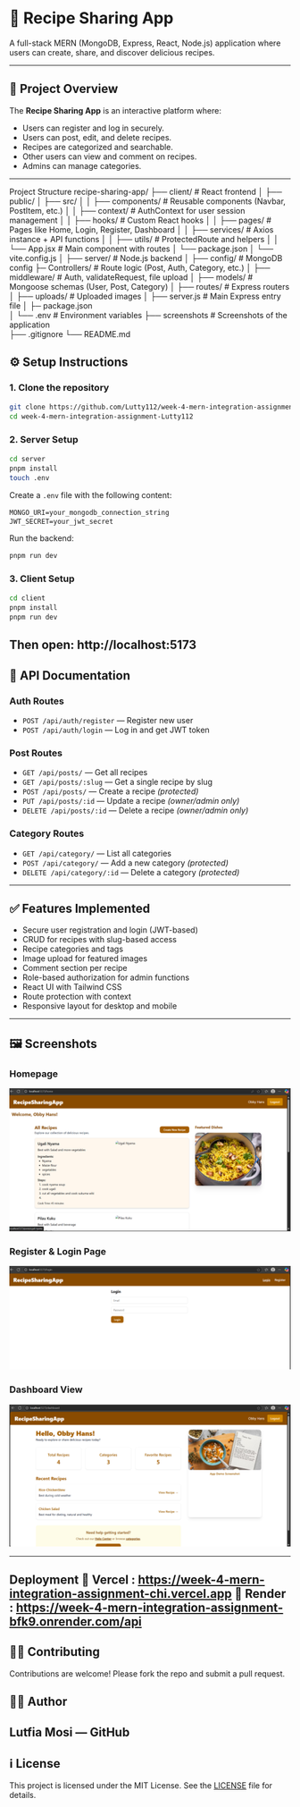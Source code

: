 # 🍲 Recipe Sharing App

A full-stack MERN (MongoDB, Express, React, Node.js) application where users can create, share, and discover delicious recipes.

---

## 📖 Project Overview

The **Recipe Sharing App** is an interactive platform where:

* Users can register and log in securely.
* Users can post, edit, and delete recipes.
* Recipes are categorized and searchable.
* Other users can view and comment on recipes.
* Admins can manage categories.

---
Project Structure
recipe-sharing-app/
├── client/                     # React frontend
│   ├── public/
│   ├── src/
│   │   ├── components/         # Reusable components (Navbar, PostItem, etc.)
│   │   ├── context/            # AuthContext for user session management
│   │   ├── hooks/              # Custom React hooks
│   │   ├── pages/              # Pages like Home, Login, Register, Dashboard
│   │   ├── services/           # Axios instance + API functions
│   │   ├── utils/              # ProtectedRoute and helpers
│   │   └── App.jsx             # Main component with routes
│   └── package.json
│   └── vite.config.js
│
├── server/                     # Node.js backend
│   ├── config/                 # MongoDB config
    ├─  Controllers/            # Route logic (Post, Auth, Category, etc.)
│   ├── middleware/             # Auth, validateRequest, file upload
│   ├── models/                 # Mongoose schemas (User, Post, Category)
│   ├── routes/                 # Express routers
│   ├── uploads/                # Uploaded images
│   ├── server.js               # Main Express entry file 
│   ├─  package.json               
│   └── .env                    # Environment variables
├── screenshots                 # Screenshots of the application                        
├── .gitignore
└── README.md


## ⚙️ Setup Instructions

### 1. Clone the repository

```bash
git clone https://github.com/Lutty112/week-4-mern-integration-assignment-Lutty112.git
cd week-4-mern-integration-assignment-Lutty112
```

### 2. Server Setup

```bash
cd server
pnpm install
touch .env
```

Create a `.env` file with the following content:

```
MONGO_URI=your_mongodb_connection_string
JWT_SECRET=your_jwt_secret
```

Run the backend:

```bash
pnpm run dev
```

### 3. Client Setup

```bash
cd client
pnpm install
pnpm run dev
```
Then open: http://localhost:5173
---

## 🔗 API Documentation

### Auth Routes

* `POST /api/auth/register` — Register new user
* `POST /api/auth/login` — Log in and get JWT token

### Post Routes

* `GET /api/posts/` — Get all recipes
* `GET /api/posts/:slug` — Get a single recipe by slug
* `POST /api/posts/` — Create a recipe *(protected)*
* `PUT /api/posts/:id` — Update a recipe *(owner/admin only)*
* `DELETE /api/posts/:id` — Delete a recipe *(owner/admin only)*

### Category Routes

* `GET /api/category/` — List all categories
* `POST /api/category/` — Add a new category *(protected)*
* `DELETE /api/category/:id` — Delete a category *(protected)*

---

## ✅ Features Implemented

* Secure user registration and login (JWT-based)
* CRUD for recipes with slug-based access
* Recipe categories and tags
* Image upload for featured images
* Comment section per recipe
* Role-based authorization for admin functions
* React UI with Tailwind CSS
* Route protection with context
* Responsive layout for desktop and mobile
---

## 🖼️ Screenshots

### Homepage
![Home](Screenshots/Home.png)

### Register & Login Page
![Register&Login](<Screenshots/Register & Login.png>)

### Dashboard View
![Dashboard](Screenshots/Dashboard.png)

---
Deployment 
🔗 Vercel : https://week-4-mern-integration-assignment-chi.vercel.app
🔗 Render : https://week-4-mern-integration-assignment-bfk9.onrender.com/api
---

## 🙋🏻 Contributing

Contributions are welcome! Please fork the repo and submit a pull request.

## 👩‍💻 Author
Lutfia Mosi — GitHub 
---

## ℹ️ License

This project is licensed under the MIT License. See the [LICENSE](LICENSE) file for details.


